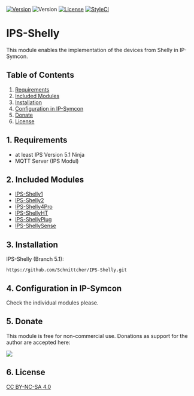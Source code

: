 [![Version](https://img.shields.io/badge/Symcon-PHPModul-red.svg)](https://www.symcon.de/service/dokumentation/entwicklerbereich/sdk-tools/sdk-php/)
![Version](https://img.shields.io/badge/Symcon%20Version-5.1%20%3E-blue.svg)
[![License](https://img.shields.io/badge/License-CC%20BY--NC--SA%204.0-green.svg)](https://creativecommons.org/licenses/by-nc-sa/4.0/)
[![StyleCI](https://styleci.io/repos/152767193/shield?style=flat)](https://styleci.io/repos/152767193)

# IPS-Shelly
   This module enables the implementation of the devices from Shelly in IP-Symcon.
 
   ## Table of Contents
   1. [Requirements](#1-requirements)
   2. [Included Modules](#2-included-modules)
   3. [Installation](#3-installation)
   4. [Configuration in IP-Symcon](#4-configuration-in-ip-symcon)
   5. [Donate](#5-donate)
   6. [License](#6-license)
   
## 1. Requirements

* at least IPS Version 5.1 Ninja
* MQTT Server (IPS Modul) 


## 2. Included Modules

* [IPS-Shelly1](IPS-Shelly1/README_en.md)
* [IPS-Shelly2](IPS-Shelly2/README_en.md)
* [IPS-Shelly4Pro](IPS-Shelly4Pro/README_en.md)
* [IPS-ShellyHT](IPS-ShellyHT/README_en.md)
* [IPS-ShellyPlug](IPS-ShellyPlug/README_en.md)
* [IPS-ShellySense](IPS-ShellySense/README_en.md)

## 3. Installation
IPS-Shelly (Branch 5.1):
```
https://github.com/Schnittcher/IPS-Shelly.git
```

## 4. Configuration in IP-Symcon
Check the individual modules please.

## 5. Donate

This module is free for non-commercial use. Donations as support for the author are accepted here:

<a href="https://www.paypal.com/cgi-bin/webscr?cmd=_s-xclick&hosted_button_id=EK4JRP87XLSHW" target="_blank"><img src="https://www.paypalobjects.com/en_US/i/btn/btn_donate_LG.gif" border="0" /></a>

## 6. License

[CC BY-NC-SA 4.0](https://creativecommons.org/licenses/by-nc-sa/4.0/)